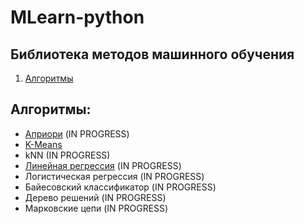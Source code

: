 # MLearn-python
## Библиотека методов машинного обучения

  <ol>
    <li>
      <a href="#Алгоритмы">Алгоритмы</a>
    </li>
  </ol>

## Алгоритмы:
* [Априори](https://github.com/LIvanoff/MLearn-python/blob/master/MLearn/arl/apriori.py) (IN PROGRESS)
* [K-Means](https://github.com/LIvanoff/MLearn-python/blob/master/MLearn/clustering/KMeans.py)
* kNN (IN PROGRESS)
* [Линейная регрессия](https://github.com/LIvanoff/MLearn-python/blob/master/MLearn/regression/Linear.py) (IN PROGRESS)
* Логистическая регрессия (IN PROGRESS)
* Байесовский классификатор (IN PROGRESS)
* Дерево решений (IN PROGRESS)
* Марковские цепи (IN PROGRESS)
